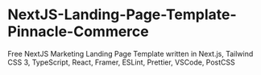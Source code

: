 # NextJS-Landing-Page-Template-Pinnacle-Commerce
Free NextJS Marketing Landing Page Template written in Next.js, Tailwind CSS 3, TypeScript, React, Framer, ESLint, Prettier, VSCode, PostCSS
